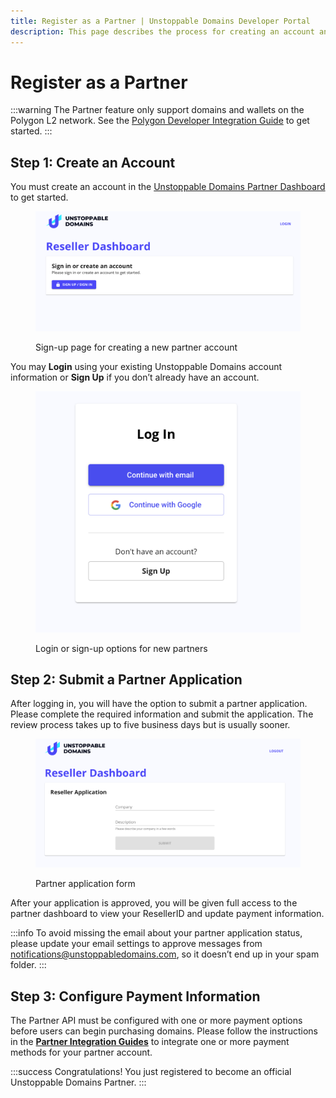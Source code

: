 ```yaml
---
title: Register as a Partner | Unstoppable Domains Developer Portal
description: This page describes the process for creating an account and applying to become an authorized partner for Unstoppable Domains.
---
```


# Register as a Partner

:::warning
The Partner feature only support domains and wallets on the Polygon L2 network. See the [Polygon Developer Integration Guide](../polygon/polygon-migration-guide.md) to get started.
:::

## Step 1: Create an Account

You must create an account in the [Unstoppable Domains Partner Dashboard](https://unstoppabledomains.com/resellers) to get started.

<figure>

![Sign-up page for creating a new partner account](/images/0.png '#width=80%;')

<figcaption>Sign-up page for creating a new partner account</figcaption>
</figure>

You may **Login** using your existing Unstoppable Domains account information or **Sign Up** if you don’t already have an account.

<figure>

![Login or sign-up options for new partners](/images/1.png '#width=60%;')

<figcaption>Login or sign-up options for new partners</figcaption>
</figure>

## Step 2: Submit a Partner Application

After logging in, you will have the option to submit a partner application. Please complete the required information and submit the application. The review process takes up to five business days but is usually sooner.

<figure>

![Partner application form](/images/3.png '#width=80%;')

<figcaption>Partner application form</figcaption>
</figure>

After your application is approved, you will be given full access to the partner dashboard to view your ResellerID and update payment information.

:::info
To avoid missing the email about your partner application status, please update your email settings to approve messages from [notifications@unstoppabledomains.com](mailto:notifications@unstoppabledomains.com), so it doesn’t end up in your spam folder.
:::

## Step 3: Configure Payment Information

The Partner API must be configured with one or more payment options before users can begin purchasing domains. Please follow the instructions in the **[Partner Integration Guides](partner-pathways.md)** to integrate one or more payment methods for your partner account.

:::success Congratulations!
You just registered to become an official Unstoppable Domains Partner.
:::
